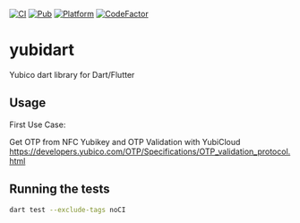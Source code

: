 [![CI](https://github.com/reddwarf03/yubidart/actions/workflows/ci.yaml/badge.svg)](https://github.com/reddwarf03/yubidart/actions/workflows/ci.yaml) [![Pub](https://img.shields.io/pub/v/yubidart.svg)](https://pub.dartlang.org/packages/yubidart) [![Platform](https://img.shields.io/badge/Platform-Flutter-02569B?logo=flutter)](https://flutter.dev) [![CodeFactor](https://www.codefactor.io/repository/github/reddwarf03/yubidart/badge)](https://www.codefactor.io/repository/github/reddwarf03/yubidart)

# yubidart

Yubico dart library for Dart/Flutter

## Usage

First Use Case:

Get OTP from NFC Yubikey and OTP Validation with YubiCloud
https://developers.yubico.com/OTP/Specifications/OTP_validation_protocol.html

## Running the tests

```bash
dart test --exclude-tags noCI
```

